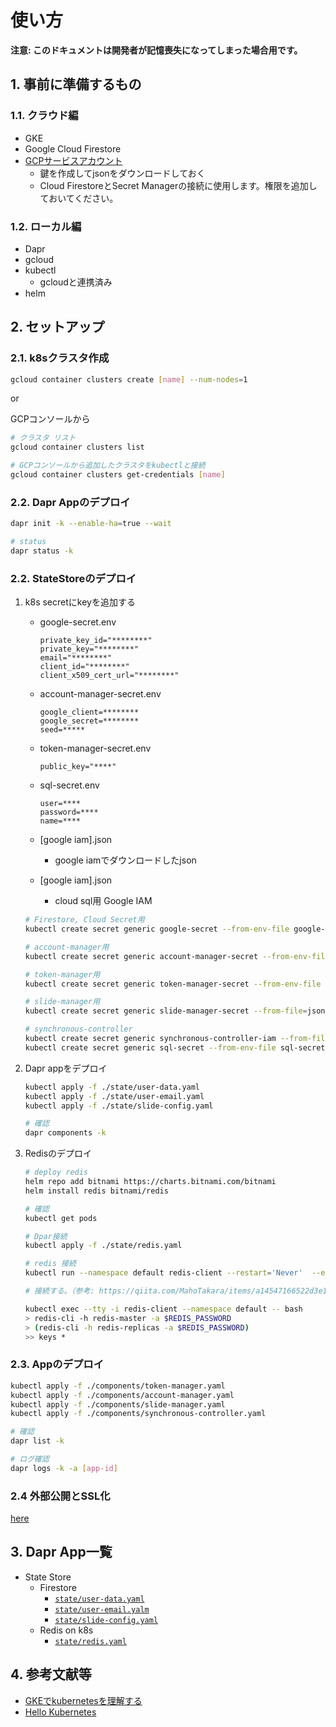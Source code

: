 # 使い方

**注意: このドキュメントは開発者が記憶喪失になってしまった場合用です。**

## 1. 事前に準備するもの

### 1.1. クラウド編

- GKE
- Google Cloud Firestore
- [GCPサービスアカウント](https://cloud.google.com/iam/docs/creating-managing-service-accounts?hl=ja)
  - 鍵を作成してjsonをダウンロードしておく
  - Cloud FirestoreとSecret Managerの接続に使用します。権限を追加しておいてください。

### 1.2. ローカル編

- Dapr
- gcloud
- kubectl
  - gcloudと連携済み
- helm

## 2. セットアップ

### 2.1. k8sクラスタ作成

```bash
gcloud container clusters create [name] --num-nodes=1
```

or

GCPコンソールから

```bash
# クラスタ リスト
gcloud container clusters list

# GCPコンソールから追加したクラスタをkubectlと接続
gcloud container clusters get-credentials [name]
```

### 2.2. Dapr Appのデプロイ

```bash
dapr init -k --enable-ha=true --wait

# status
dapr status -k
```

### 2.2. StateStoreのデプロイ

1. k8s secretにkeyを追加する

    - google-secret.env

        ```env
        private_key_id="********"
        private_key="********"
        email="********"
        client_id="********"
        client_x509_cert_url="********"
        ```

    - account-manager-secret.env

        ```env
        google_client=********
        google_secret=********
        seed=*****
        ```

    - token-manager-secret.env

        ```env
        public_key="****"
        ```

    - sql-secret.env

        ```env
        user=****
        password=****
        name=****
        ```

    - [google iam].json
      - google iamでダウンロードしたjson
    - [google iam].json
      - cloud sql用 Google IAM

    ```bash
    # Firestore, Cloud Secret用
    kubectl create secret generic google-secret --from-env-file google-secret.env

    # account-manager用
    kubectl create secret generic account-manager-secret --from-env-file account-manager-secret.env

    # token-manager用
    kubectl create secret generic token-manager-secret --from-env-file token-manager-secret.env

    # slide-manager用
    kubectl create secret generic slide-manager-secret --from-file=json=./[google iam].json

    # synchronous-controller
    kubectl create secret generic synchronous-controller-iam --from-file=service_account.json=./[google iam].json
    kubectl create secret generic sql-secret --from-env-file sql-secret.env
    ```

2. Dapr appをデプロイ

    ```bash
    kubectl apply -f ./state/user-data.yaml
    kubectl apply -f ./state/user-email.yaml
    kubectl apply -f ./state/slide-config.yaml

    # 確認
    dapr components -k
    ```

3. Redisのデプロイ

    ```bash
    # deploy redis
    helm repo add bitnami https://charts.bitnami.com/bitnami
    helm install redis bitnami/redis

    # 確認
    kubectl get pods

    # Dpar接続
    kubectl apply -f ./state/redis.yaml
    ```

    ```bash
    # redis 接続
    kubectl run --namespace default redis-client --restart='Never'  --env REDIS_PASSWORD=****  --image docker.io/bitnami/redis:6.2.5-debian-10-r0 --command -- sleep infinity

    # 接続する。（参考: https://qiita.com/MahoTakara/items/a14547166522d3e113a0#redis-cli%E3%81%8B%E3%82%89%E3%82%A2%E3%82%AF%E3%82%BB%E3%82%B9%E3%81%97%E3%81%A6%E5%8B%95%E4%BD%9C%E7%A2%BA%E8%AA%8D）

    kubectl exec --tty -i redis-client --namespace default -- bash
    > redis-cli -h redis-master -a $REDIS_PASSWORD
    > (redis-cli -h redis-replicas -a $REDIS_PASSWORD)
    >> keys *
    ```

### 2.3. Appのデプロイ

```bash
kubectl apply -f ./components/token-manager.yaml
kubectl apply -f ./components/account-manager.yaml
kubectl apply -f ./components/slide-manager.yaml
kubectl apply -f ./components/synchronous-controller.yaml

# 確認
dapr list -k

# ログ確認
dapr logs -k -a [app-id]
```

### 2.4 外部公開とSSL化

[here](./ssl.md)

## 3. Dapr App一覧

- State Store
  - Firestore
    - [`state/user-data.yaml`](../state/user-data.yaml)
    - [`state/user-email.yalm`](../state/user-email.yaml)
    - [`state/slide-config.yaml`](../state/slide-config.yaml)
  - Redis on k8s
    - [`state/redis.yaml`](../state/redis.yaml)

## 4. 参考文献等

- [GKEでkubernetesを理解する](https://qiita.com/ntoreg/items/74aa6de2f8f29b4a3b79)
- [Hello Kubernetes](https://github.com/dapr/quickstarts/tree/master/hello-kubernetes)
